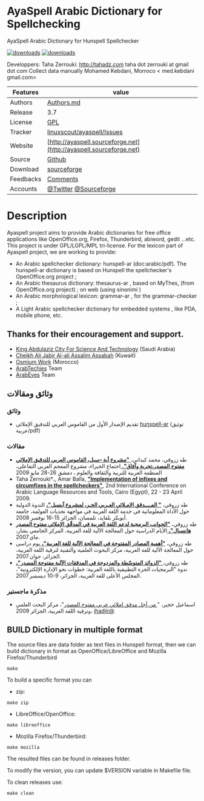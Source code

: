 # AyaSpell Arabic Dictionary for Spellchecking

AyaSpell Arabic Dictionary for Hunspell Spellchecker

[![downloads](https://img.shields.io/sourceforge/dt/ayaspell.svg)](http://sourceforge.org/projects/ayaspell)
[![downloads](https://img.shields.io/sourceforge/dm/ayaspell.svg)](http://sourceforge.org/projects/ayaspell)

Developpers: Taha Zerrouki: http://tahadz.com
taha dot zerrouki at gmail dot com
Collect data manually Mohamed Kebdani, Morroco < med.kebdani gmail.com>

| Features  | value                                                                                                |
| --------- | ---------------------------------------------------------------------------------------------------- |
| Authors   | [Authors.md](https://github.com/linuxscout/ayaspell/master/AUTHORS.md)                               |
| Release   | 3.7                                                                                                  |
| License   | [GPL](https://github.com/linuxscout/ayaspell/master/LICENSE)                                         |
| Tracker   | [linuxscout/ayaspell/Issues](https://github.com/linuxscout/ayaspell/issues)                          |
| Website   | [http://ayaspell.sourceforge.net](http://ayaspell.sourceforge.net)                                   |
| Source    | [Github](http://github.com/linuxscout/ayaspell)                                                      |
| Download  | [sourceforge](http://ayaspell.sourceforge.net)                                                       |
| Feedbacks | [Comments](https://github.com/linuxscout/ayaspell/)                                                  |
| Accounts  | [@Twitter](https://twitter.com/linuxscout) [@Sourceforge](http://sourceforge.net/projects/ayaspell/) |

# Description

Ayaspell project aims to provide Arabic dictionaries for free office applications like OpenOffice.org, Firefox, Thunderbird, abiword, gedit ...etc. This project is under GPL/LGPL/MPL tri-license. For the lexicon part of Ayaspell project, we are working to provide:

- An Arabic spellchecker dictionary: hunspell-ar (doc:arabic/pdf). The hunspell-ar dictionary is based on Hunspell the spellchecker's OpenOffice.org project ;
- An Arabic thesaurus dictionary: thesaurus-ar , based on MyThes, (from OpenOffice.org project) ; on web (using sinonimi )
- An Arabic morphological lexicon: grammar-ar , for the grammar-checker ;
- A Light Arabic spellchecker dictionary for embedded systems , like PDA, mobile phone, etc.

## Thanks for their encouragement and support.

- [King Abdulaziz City For Science And Technology](http://www.kacst.edu.sa/eng/index.php") (Saudi Arabia)
- [Cheikh Ali Jabir Al-ali Assalim Assabah](http://raihur.com/?page_id=2) (Kuwait)
- [Osmium Work](http://www.osmium-work.com) (Morocco)
- [ArabTechies](http://www.arabtechies.net) Team
- [ArabEyes](http://www.arabeyes.org) Team

## وثائق ومقالات

### وثائق

- تقديم الإصدار الأول من القاموس العربي للتدقيق الإملائي [hunspell-ar](doc/hunspell-ar.pdf) (توثيق عربية/pdf)

### مقالات

- طه زروقي، محمد كبداني،[ **"مشروع أية –سبل، القاموس العربي للتدقيق الإملائي مفتوح المصدر،تجربة وآفاق".** ](doc/ayaspell_alecso_damascus2009.pdf)اجتماع الخبراء، مشروع المعجم العربي التفاعلي، المنظمة العربية للتربية والثقافة والعلوم ، دمشق 26-28 مايو 2009
- Taha Zerrouki\*،, Amar Balla, [**"Implementation of infixes and circumfixes in the spellcheckers"**](doc/infixes_medar_2009.pdf), 2nd International Conference on Arabic Language Resources and Tools, Cairo (Egypt), 22 - 23 April 2009.
- طه زروقي، [**" المــــدقق الإمـلائي العـربي الحـر، لمشروع آيسبل"،**](doc/ayaspell_tlemcen2008.pdf) الندوة الدولية حول الأداة المعلوماتية في خدمة اللغة العربية في مواجهة تحديات العولمة، جامعة أبوبكر بلقايد، تلمسان، الجزائر 15-16 نوفمبر 2008.
- طه زروقي، [**"الجوانب البرمجية لدعم اللغة العربية في المدقّق الإملائي مفتوح المصدر هانسبال"،** ](doc/jetic-bechar2007.pdf)الأيام الدراسية حول المعالجة الآلية للغة العربية، المركز الجامعي بشار، ماي 2007.
- طه زروقي، [**"أهمية المصادر المفتوحة في المعالجة الآلية للغة العربية"،** ](doc/crstdla-2007.pdf)يوم دراسي حول المعالجة الآلية للغة العربية، مركز البحوث العلمية والتقنية لترقية اللغة العربية، الجزائر، جوان 2007.
- طه زروقي،[ **"الزوائد المتوسّطة والمزدوجة في المدققات الآلية مفتوحة المصدر"،** ](doc/Aspell-barmadjiat2007.pdf)ندوة "البرمجيات الحرة التطبيقية باللغة العربية: خطوات نحو الإدارة الإلكترونية"، المجلس الأعلى للغة العربية، الجزائر، 9-10 ديسمبر 2007.

### مذكرة ماجستير

- اسماعيل حجير، "[ من أجل مدقق إملائي عربي مفتوح المصدر](doc/Ismail_hadjir_these.pdf)"، مركز البحث العلمي وترقية اللغة العربية، الجزائر 2009، [ihadjir@](http://yahoo.fr/)

## BUILD Dictionary in multiple format

The source files are data folder as text files in Hunspell format, then we can build dictionary in format as OpenOffice/LibreOffice and Mozilla Firefox/Thunderbird

```
make
```

To build a specific format you can

- zip:

```
make zip
```

- LibreOffice/OpenOffice:

```
make libreoffice
```

- Mozilla Firefox/Thunderbird:

```
make mozilla
```

The resulted files can be found in releases folder.

To modify the version, you can update $VERSION variable in Makefile file.

To clean releases use:

```
make clean
```
